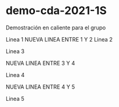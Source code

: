# demo-cda-2021-1S
Demostración en caliente para el grupo

Linea 1
NUEVA LINEA ENTRE 1 Y 2
Linea 2

Linea 3

NUEVA LINEA ENTRE 3 Y 4

Linea 4

NUEVA LINEA ENTRE 4 Y 5

Linea 5
